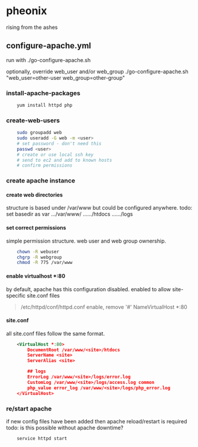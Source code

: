 pheonix
=======

rising from the ashes

## configure-apache.yml

run with 
./go-configure-apache.sh <HOST> <USER> <KEY>

optionally, override web_user and/or web_group
./go-configure-apache.sh <HOST> <USER> <KEY> "web_user=other-user web_group=other-group"

### install-apache-packages
```bash
    yum install httpd php
````

### create-web-users
```bash
    sudo groupadd web
    sudo useradd -G web -m <user>
    # set password - don't need this 
    passwd <user>
    # create or use local ssh key
    # send to ec2 and add to known hosts
    # confirm permissions
```

### create apache instance

#### create web directories
structure is based under /var/www but could be configured anywhere.
todo: set basedir as var
.../var/www/<site>
....../htdocs
....../logs

#### set correct permissions
simple permission structure. web user and web group ownership. 
```bash
    chown -R webuser
    chgrp -R webgroup
    chmod -R 775 /var/www
```

#### enable virtualhost *:80
by default, apache has this configuration disabled. enabled to allow site-specific site.conf files
> /etc/httpd/conf/httpd.conf
> enable, remove '#'
> NameVirtualHost *:80

#### site.conf
all site.conf files follow the same format.
```xml
    <VirtualHost *:80>
        DocumentRoot /var/www/<site>/htdocs
        ServerName <site>
        ServerAlias <site>

        ## logs
        ErrorLog /var/www/<site>/logs/error.log
        CustomLog /var/www/<site>/logs/access.log common
        php_value error_log /var/www/<site>/logs/php_error.log
    </VirtualHost>
```

### re/start apache
if new config files have been added then apache reload/restart is required
todo: is this possible without apache downtime?
```bash
    service httpd start
```
